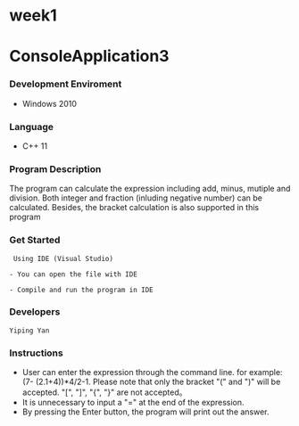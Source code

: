 # week1
ConsoleApplication3
=====================================================

### Development Enviroment
- Windows 2010

### Language 
- C++ 11



### Program Description
The program can calculate the expression including add, minus, mutiple and division. Both integer and fraction (inluding negative number) can be calculated. Besides, the bracket calculation is also supported in this program 


### Get Started

     Using IDE (Visual Studio)
 
    - You can open the file with IDE

    - Compile and run the program in IDE


### Developers
    Yiping Yan
   
    
### Instructions
   - User can enter the expression through the command line. for example: (7- (2.1+4))*4/2-1. Please note that only the bracket "(" and ")" will be accepted. "[", "]", "{", "}" are not accepted。
   - It is unnecessary to input a "=" at the end of the expression.
   - By pressing the Enter button, the program will print out the answer.
